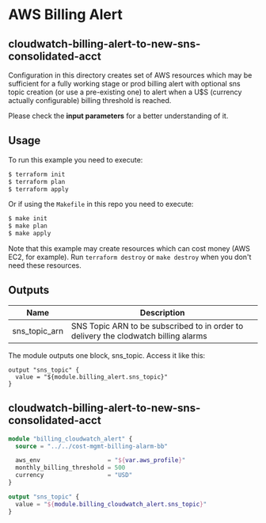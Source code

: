 # AWS Billing Alert
## cloudwatch-billing-alert-to-new-sns-consolidated-acct

Configuration in this directory creates set of AWS resources which may be sufficient for a fully working stage or prod
billing alert with optional sns topic creation (or use a pre-existing one) to alert when
a U$S (currency actually configurable) billing threshold is reached.

Please check the **input parameters** for a better understanding of it.

## Usage

To run this example you need to execute:

```bash
$ terraform init
$ terraform plan
$ terraform apply
```

Or if using the `Makefile` in this repo you need to execute:

```bash
$ make init
$ make plan
$ make apply
```

Note that this example may create resources which can cost money (AWS EC2, for example). Run `terraform destroy` or `make destroy`
when you don't need these resources.

<!-- BEGINNING OF PRE-COMMIT-TERRAFORM DOCS HOOK -->
## Outputs

| Name | Description |
|------|-------------|
| sns\_topic\_arn | SNS Topic ARN to be subscribed to in order to delivery the clodwatch billing alarms

The module outputs one block, sns_topic. Access it like this:

```
output "sns_topic" {
  value = "${module.billing_alert.sns_topic}"
}
```

<!-- END OF PRE-COMMIT-TERRAFORM DOCS HOOK -->

## cloudwatch-billing-alert-to-new-sns-consolidated-acct
```terraform
module "billing_cloudwatch_alert" {
  source = "../../cost-mgmt-billing-alarm-bb"

  aws_env                   = "${var.aws_profile}"
  monthly_billing_threshold = 500
  currency                  = "USD"
}

output "sns_topic" {
  value = "${module.billing_cloudwatch_alert.sns_topic}"
}
```
